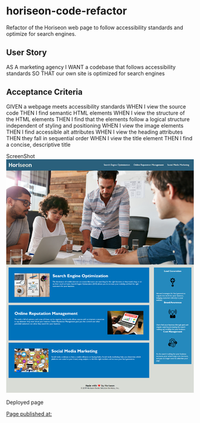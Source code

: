 # horiseon-code-refactor

Refactor of the Horiseon web page to follow accessibility standards and optimize for search engines.

## User Story
AS A marketing agency
I WANT a codebase that follows accessibility standards
SO THAT our own site is optimized for search engines

## Acceptance Criteria
GIVEN a webpage meets accessibility standards
WHEN I view the source code
THEN I find semantic HTML elements
WHEN I view the structure of the HTML elements
THEN I find that the elements follow a logical structure independent of styling and positioning
WHEN I view the image elements
THEN I find accessible alt attributes
WHEN I view the heading attributes
THEN they fall in sequential order
WHEN I view the title element
THEN I find a concise, descriptive title


ScreenShot
![Screenshot](./assets/images/screenshot.png)

Deployed page

[Page published at:](https://alxsaunders.github.io/horiseon-code-refactor/)


